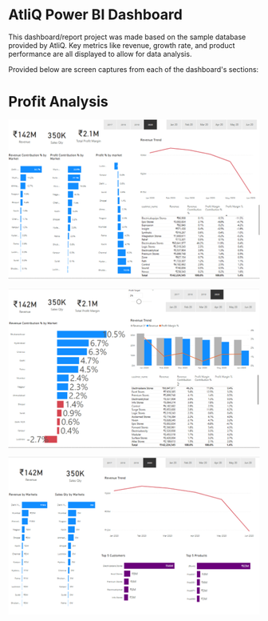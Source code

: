 # AtliQ Power BI Dashboard

This dashboard/report project was made based on the sample database provided by AtliQ. Key metrics like revenue, growth rate, and product performance are all displayed to allow for data analysis. 

Provided below are screen captures from each of the dashboard's sections:

# Profit Analysis 
![profit analysis](https://github.com/tony17gh/Test/blob/main/demo%20images/profit_analysis.png?raw=true)

![performance insights](https://github.com/tony17gh/Test/blob/main/demo%20images/performance%20insights.png?raw=true)

![key insights](https://github.com/tony17gh/Test/blob/main/demo%20images/key_insights.png?raw=true)
